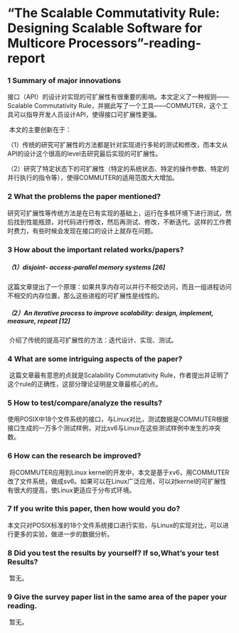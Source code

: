 # “The Scalable Commutativity Rule: Designing Scalable Software for Multicore Processors”-reading-report

### 1 Summary of major innovations

​	接口（API）的设计对实现的可扩展性有很重要的影响。本文定义了一种规则——Scalable Commutativity Rule，并据此写了一个工具——COMMUTER，这个工具可以指导开发人员设计API，使得接口可扩展性更强。

​	本文的主要创新在于：

（1）传统的研究可扩展性的方法都是针对实现进行多轮的测试和修改，而本文从API的设计这个很高的level去研究最后实现的可扩展性。

（2）研究了特定状态下的可扩展性（特定的系统状态、特定的操作参数、特定的并行执行的指令等），使得COMMUTER的适用范围大大增加。

### 2 What the problems the paper mentioned?

​	研究可扩展性等传统方法是在已有实现的基础上，运行在多核环境下进行测试，然后找到性能瓶颈，对代码进行修改，然后再测试、修改，不断迭代。这样的工作费时费力，有些时候会发现在接口的设计上就存在问题。

### 3 How about the important related works/papers?

##### （1）disjoint- access-parallel memory systems [26]

​	这篇文章提出了一个原理：如果共享内存可以并行不相交访问，而且一组进程访问不相交的内存位置，那么这些进程的可扩展性是线性的。

##### （2）An iterative process to improve scalability: design, implement, measure, repeat [12]

​	介绍了传统的提高可扩展性的方法：迭代设计、实现、测试。

### 4 What are some intriguing aspects of the paper?

​	这篇文章最有意思的点就是Scalability Commutativity Rule，作者提出并证明了这个rule的正确性，这部分理论证明是文章最核心的点。

### 5 How to test/compare/analyze the results?

​	使用POSIX中18个文件系统的接口，与Linux对比，测试数据是COMMUTER根据接口生成的一万多个测试样例，对比sv6与Linux在这些测试样例中发生的冲突数。

### 6 How can the research be improved?

​	将COMMUTER应用到Linux kernel的开发中，本文是基于xv6，用COMMUTER改了文件系统，做成sv6。如果可以在Linux广泛应用，可以对kernel的可扩展性有很大的提高，使Linux更适应于分布式环境。

### 7 If you write this paper, then how would you do?

​	本文只对POSIX标准的18个文件系统接口进行实验，与Linux的实现对比，可以进行更多的实验，做进一步的数据分析。

### 8 Did you test the results by yourself? If so,What’s your test Results?

​	暂无。

### 9 Give the survey paper list in the same area of the paper your reading.

​	暂无。































